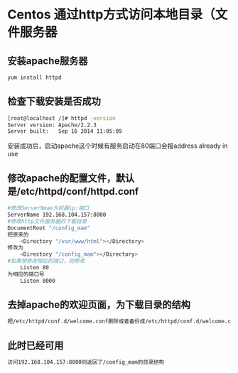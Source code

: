 # Centos 通过http方式访问本地目录（文件服务器

## 安装apache服务器

```bash
yum install httpd
```

## 检查下载安装是否成功

```bash
[root@localhost /]# httpd -version
Server version: Apache/2.2.3
Server built:   Sep 16 2014 11:05:09
```

   安装成功后，启动apache这个时候有服务启动在80端口会报address already in use

## 修改apache的配置文件，默认是/etc/httpd/conf/httpd.conf

```bash
#修改ServerNmae为机器ip:端口
ServerName 192.168.104.157:8000
#修改http文件服务器的下载目录
DocumentRoot "/config_mam"
把原来的
    <Directory "/var/www/html"></Directory>
修改为
    <Directory "/config_mam"></Directory> 
#如果想修改相应的端口，则修改
    Listen 80 
为相应的端口号
    Listen 8000
```

## 去掉apache的欢迎页面，为下载目录的结构

```bash
把/etc/httpd/conf.d/welcome.conf删除或者备份成/etc/httpd/conf.d/welcome.conf.bak
```

## 此时已经可用

```bash
访问192.168.104.157:8000则返回了/config_mam的目录结构
```